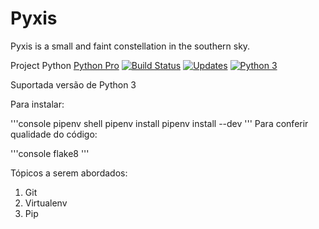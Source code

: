 # Pyxis
Pyxis is a small and faint constellation in the southern sky.


Project Python [Python Pro](http://python.pro.br)
[![Build Status](https://travis-ci.org/jr1os/Pyxis.svg?branch=master)](https://travis-ci.org/jr1os/Pyxis)
[![Updates](https://pyup.io/repos/github/jr1os/Pyxis/shield.svg)](https://pyup.io/repos/github/jr1os/Pyxis/)
[![Python 3](https://pyup.io/repos/github/jr1os/Pyxis/python-3-shield.svg)](https://pyup.io/repos/github/jr1os/Pyxis/)



Suportada versão de Python 3

Para instalar:

'''console
pipenv shell
pipenv install
pipenv install --dev 
'''
Para conferir qualidade do código:

'''console
flake8
'''

Tópicos a serem abordados:
1. Git
2. Virtualenv
3. Pip